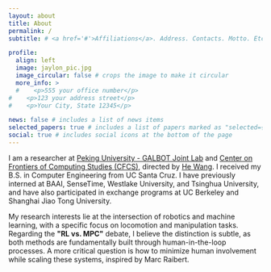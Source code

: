 ```yaml
---
layout: about
title: About
permalink: /
subtitle: # <a href='#'>Affiliations</a>. Address. Contacts. Motto. Etc.

profile:
  align: left
  image: jaylon_pic.jpg
  image_circular: false # crops the image to make it circular
  more_info: >
  #    <p>555 your office number</p>
#    <p>123 your address street</p>
#    <p>Your City, State 12345</p>

news: false # includes a list of news items
selected_papers: true # includes a list of papers marked as "selected={true}"
social: true # includes social icons at the bottom of the page
---
```



I am a researcher at [Peking University - GALBOT Joint Lab](https://www.galbot.com/)
and [Center on Frontiers of Computing Studies (CFCS)](https://cfcs.pku.edu.cn/english/), directed
by [He Wang](https://hughw19.github.io/). I received my B.S. in Computer Engineering from UC Santa Cruz. I have
previously interned at BAAI, SenseTime, Westlake University, and Tsinghua University, and have also participated
in exchange programs at UC Berkeley and Shanghai Jiao Tong University.

My research interests lie at the intersection of robotics and machine learning, with a specific focus on locomotion and
manipulation tasks. Regarding the **"RL vs. MPC"** debate, I believe the distinction is subtle, as both methods are
fundamentally built through human-in-the-loop processes. A more critical question is how to minimize human involvement
while scaling these systems, inspired by Marc Raibert.
